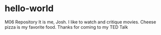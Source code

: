 # hello-world
M06 Repository
It is me, Josh.
I like to watch and critique movies.
Cheese pizza is my favorite food.
Thanks for coming to my TED Talk
